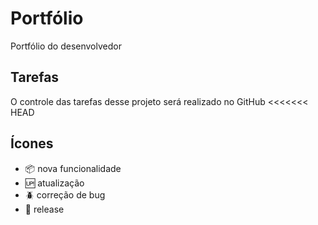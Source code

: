 # Portfólio

Portfólio do desenvolvedor

## Tarefas

O controle das tarefas desse projeto será realizado no GitHub
<<<<<<< HEAD
## Ícones

- :package: nova funcionalidade
- :up: atualização
- :beetle: correção de bug
- :checkered_flag: release
